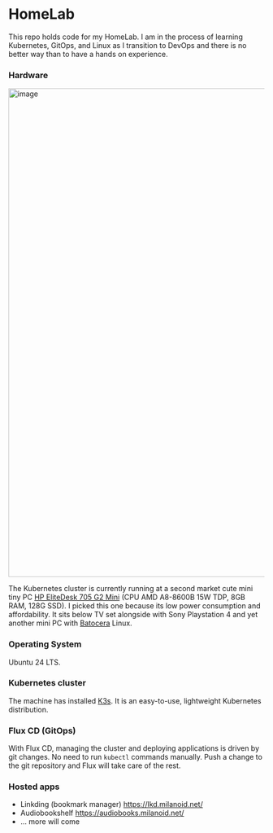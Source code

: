 # HomeLab

This repo holds code for my HomeLab. I am in the process of learning Kubernetes, GitOps, and Linux as I transition to DevOps and there is no better way than to have a hands on experience. 

### Hardware

<img width="1280" height="960" alt="image" src="https://github.com/user-attachments/assets/d9e7abdb-89a0-47ca-9fee-3ea338af9414" />


The Kubernetes cluster is currently running at a second market cute mini tiny PC [HP EliteDesk 705 G2 Mini](https://milanoidx.substack.com/p/homelab-the-hardware) (CPU AMD A8-8600B 15W TDP, 8GB RAM, 128G SSD). I picked this one because its low power consumption and affordability. It sits below TV set alongside with Sony Playstation 4 and yet another mini PC with [Batocera](https://batocera.org/) Linux.

### Operating System

Ubuntu 24 LTS.

### Kubernetes cluster

The machine has installed [K3s](https://k3s.io/). It is an easy-to-use, lightweight Kubernetes distribution.

### Flux CD (GitOps)

With Flux CD, managing the cluster and deploying applications is driven by git changes. No need to run `kubectl` commands manually. Push a change to the git repository and Flux will take care of the rest.

### Hosted apps

- Linkding (bookmark manager) https://lkd.milanoid.net/
- Audiobookshelf https://audiobooks.milanoid.net/
- ... more will come
